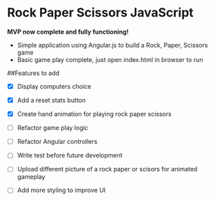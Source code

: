 # Rock Paper Scissors JavaScript

**MVP now complete and fully functioning!**

* Simple application using Angular.js to build a Rock, Paper, Scissors game
* Basic game play complete, just open index.html in browser to run

##Features to add
* [X] Display computers choice 
* [X] Add a reset stats button 
* [X] Create hand animation for playing rock paper scissors
* [ ] Refactor game play logic
* [ ] Refactor Angular controllers
* [ ] Write test before future development
* [ ] Upload different picture of a rock paper or scisors for animated gameplay
* [ ] Add more styling to improve UI



